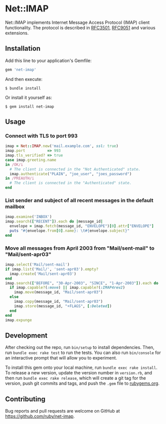 # Net::IMAP

Net::IMAP implements Internet Message Access Protocol (IMAP) client
functionality.  The protocol is described in
[RFC3501](https://www.rfc-editor.org/rfc/rfc3501),
[RFC9051](https://www.rfc-editor.org/rfc/rfc9051) and various extensions.

## Installation

Add this line to your application's Gemfile:

```ruby
gem 'net-imap'
```

And then execute:

    $ bundle install

Or install it yourself as:

    $ gem install net-imap

## Usage

### Connect with TLS to port 993

```ruby
imap = Net::IMAP.new('mail.example.com', ssl: true)
imap.port          => 993
imap.tls_verified? => true
case imap.greeting.name
in /OK/i
  # The client is connected in the "Not Authenticated" state.
  imap.authenticate("PLAIN", "joe_user", "joes_password")
in /PREAUTH/i
  # The client is connected in the "Authenticated" state.
end
```

### List sender and subject of all recent messages in the default mailbox

```ruby
imap.examine('INBOX')
imap.search(["RECENT"]).each do |message_id|
  envelope = imap.fetch(message_id, "ENVELOPE")[0].attr["ENVELOPE"]
  puts "#{envelope.from[0].name}: \t#{envelope.subject}"
end
```

### Move all messages from April 2003 from "Mail/sent-mail" to "Mail/sent-apr03"

```ruby
imap.select('Mail/sent-mail')
if imap.list('Mail/', 'sent-apr03').empty?
  imap.create('Mail/sent-apr03')
end
imap.search(["BEFORE", "30-Apr-2003", "SINCE", "1-Apr-2003"]).each do |message_id|
  if imap.capable?(:move) || imap.capable?(:IMAP4rev2)
    imap.move(message_id, "Mail/sent-apr03")
  else
    imap.copy(message_id, "Mail/sent-apr03")
    imap.store(message_id, "+FLAGS", [:Deleted])
  end
end
imap.expunge
```

## Development

After checking out the repo, run `bin/setup` to install dependencies. Then, run `bundle exec rake test` to run the tests. You can also run `bin/console` for an interactive prompt that will allow you to experiment.

To install this gem onto your local machine, run `bundle exec rake install`. To release a new version, update the version number in `version.rb`, and then run `bundle exec rake release`, which will create a git tag for the version, push git commits and tags, and push the `.gem` file to [rubygems.org](https://rubygems.org).

## Contributing

Bug reports and pull requests are welcome on GitHub at https://github.com/ruby/net-imap.
